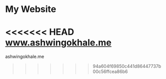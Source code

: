 # My Website
<<<<<<< HEAD
www.ashwingokhale.me
=======
ashwingokhale.me
>>>>>>> 94a604f69850c441d86447737b00c56ffcea86b6
